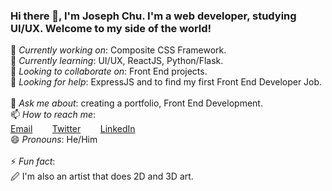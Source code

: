 ### Hi there 👋, I'm Joseph Chu. I'm a web developer, studying UI/UX. Welcome to my side of the world!<br />

🔭 _Currently working on_: Composite CSS Framework.
&nbsp;&nbsp;&nbsp;&nbsp;&nbsp;&nbsp;  
🌱 _Currently learning_: UI/UX, ReactJS, Python/Flask.
&nbsp;&nbsp;&nbsp;&nbsp;&nbsp;&nbsp;  
👯 _Looking to collaborate on_: Front End projects.
&nbsp;&nbsp;&nbsp;&nbsp;&nbsp;&nbsp;  
🤔 _Looking for help_: ExpressJS and to find my first Front End Developer Job.
&nbsp;&nbsp;&nbsp;&nbsp;&nbsp;&nbsp;  
💬 _Ask me about_: creating a portfolio, Front End Development.
&nbsp;&nbsp;&nbsp;&nbsp;&nbsp;&nbsp;  
📫 _How to reach me_:
&nbsp;&nbsp;&nbsp;&nbsp;&nbsp;&nbsp;  
[Email](jchucodes@gmail.com)
&nbsp;&nbsp;&nbsp;&nbsp;&nbsp;&nbsp;
[Twitter](https://twitter.com/hermit_code)
&nbsp;&nbsp;&nbsp;&nbsp;&nbsp;&nbsp;
[LinkedIn](https://www.linkedin.com/in/joseph-chu/)
&nbsp;&nbsp;&nbsp;&nbsp;&nbsp;&nbsp;  
😄 _Pronouns_: He/Him <br>
&nbsp;&nbsp;&nbsp;&nbsp;&nbsp;&nbsp;  
⚡ _Fun fact_:<br>
🖉 I'm also an artist that does 2D and 3D art.

<!--
**JoeChuCodes/JoeChuCodes** is a ✨ _special_ ✨ repository because its `README.md` (this file) appears on your GitHub profile.

Here are some ideas to get you started:
-->
